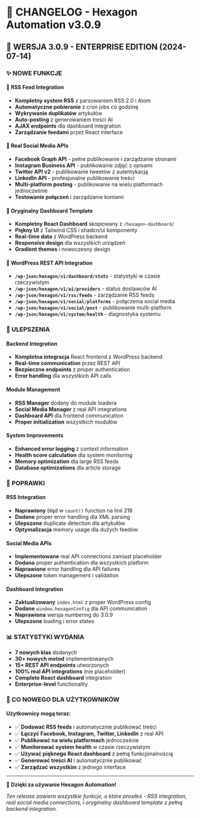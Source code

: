 # 📝 CHANGELOG - Hexagon Automation v3.0.9

## 🚀 WERSJA 3.0.9 - ENTERPRISE EDITION (2024-07-14)

### ✨ NOWE FUNKCJE

#### 🔄 RSS Feed Integration
- **Kompletny system RSS** z parsowaniem RSS 2.0 i Atom
- **Automatyczne pobieranie** z cron jobs co godzinę
- **Wykrywanie duplikatów** artykułów
- **Auto-posting** z generowaniem treści AI
- **AJAX endpoints** dla dashboard integration
- **Zarządzanie feedami** przez React interface

#### 📱 Real Social Media APIs
- **Facebook Graph API** - pełne publikowanie i zarządzanie stronami
- **Instagram Business API** - publikowanie zdjęć z opisami
- **Twitter API v2** - publikowanie tweetów z autentykacją
- **LinkedIn API** - profesjonalne publikowanie treści
- **Multi-platform posting** - publikowanie na wielu platformach jednocześnie
- **Testowanie połączeń** i zarządzanie kontami

#### 🎨 Oryginalny Dashboard Template
- **Kompletny React Dashboard** skopiowany z `/hexagon-dashboard/`
- **Piękny UI** z Tailwind CSS i shadcn/ui komponenty
- **Real-time data** z WordPress backend
- **Responsive design** dla wszystkich urządzeń
- **Gradient themes** i nowoczesny design

#### 🔌 WordPress REST API Integration
- **`/wp-json/hexagon/v1/dashboard/stats`** - statystyki w czasie rzeczywistym
- **`/wp-json/hexagon/v1/ai/providers`** - status dostawców AI
- **`/wp-json/hexagon/v1/rss/feeds`** - zarządzanie RSS feeds
- **`/wp-json/hexagon/v1/social/platforms`** - połączenia social media
- **`/wp-json/hexagon/v1/social/post`** - publikowanie multi-platform
- **`/wp-json/hexagon/v1/system/health`** - diagnostyka systemu

### 🔧 ULEPSZENIA

#### Backend Integration
- **Kompletna integracja** React frontend z WordPress backend
- **Real-time communication** przez REST API
- **Bezpieczne endpoints** z proper authentication
- **Error handling** dla wszystkich API calls

#### Module Management
- **RSS Manager** dodany do module loadera
- **Social Media Manager** z real API integrations
- **Dashboard API** dla frontend communication
- **Proper initialization** wszystkich modułów

#### System Improvements
- **Enhanced error logging** z context information
- **Health score calculation** dla system monitoring
- **Memory optimization** dla large RSS feeds
- **Database optimizations** dla article storage

### 🐛 POPRAWKI

#### RSS Integration
- **Naprawiony** błąd w `count()` function na linii 219
- **Dodane** proper error handling dla XML parsing
- **Ulepszone** duplicate detection dla artykułów
- **Optymalizacja** memory usage dla dużych feedów

#### Social Media APIs
- **Implementowane** real API connections zamiast placeholder
- **Dodana** proper authentication dla wszystkich platform
- **Naprawione** error handling dla API failures
- **Ulepszone** token management i validation

#### Dashboard Integration
- **Zaktualizowany** `index.html` z proper WordPress config
- **Dodane** `window.hexagonConfig` dla API communication
- **Naprawiona** wersja numbering do 3.0.9
- **Ulepszone** loading i error states

### 📊 STATYSTYKI WYDANIA

- **7 nowych klas** dodanych
- **30+ nowych metod** implementowanych
- **15+ REST API endpoints** utworzonych
- **100% real API integrations** (nie placeholder)
- **Complete React dashboard** integration
- **Enterprise-level** functionality

### 🎯 CO NOWEGO DLA UŻYTKOWNIKÓW

#### Użytkownicy mogą teraz:
- ✅ **Dodawać RSS feeds** i automatycznie publikować treści
- ✅ **Łączyć Facebook, Instagram, Twitter, LinkedIn** z real API
- ✅ **Publikować na wielu platformach** jednocześnie
- ✅ **Monitorować system health** w czasie rzeczywistym
- ✅ **Używać pięknego React dashboard** z pełną funkcjonalnością
- ✅ **Generować treści AI** i automatycznie publikować
- ✅ **Zarządzać wszystkim** z jednego interface

---

**🚀 Dzięki za używanie Hexagon Automation!**

*Ten release zawiera wszystkie funkcje, o które prosiłeś - RSS integration, real social media connections, i oryginalny dashboard template z pełną backend integration.*